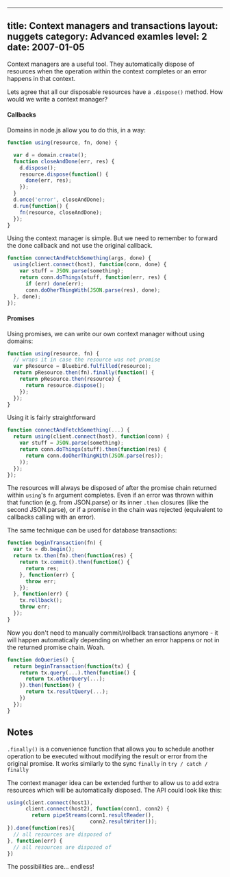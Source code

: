 
---
title: Context managers and transactions
layout: nuggets
category: Advanced examles
level: 2
date: 2007-01-05
---

Context managers are a useful tool. They automatically dispose of resources
when the operation within the context completes or an error happens in that
context.

Lets agree that all our disposable resources have a `.dispose()` method. How
would we write a context manager?

#### Callbacks

Domains in node.js allow you to do this, in a way:

```js
function using(resource, fn, done) {

  var d = domain.create();
  function closeAndDone(err, res) {
    d.dispose();
    resource.dispose(function() {
      done(err, res);
    });
  }
  d.once('error', closeAndDone);
  d.run(function() { 
    fn(resource, closeAndDone); 
  });
}
```

Using the context manager is simple. But we need to remember to forward the
done callback and not use the original callback.

```js
function connectAndFetchSomething(args, done) {
  using(client.connect(host), function(conn, done) {
    var stuff = JSON.parse(something);
    return conn.doThings(stuff, function(err, res) {
      if (err) done(err);
      conn.doOherThingWith(JSON.parse(res), done);
  }, done);
});
```



#### Promises

Using promises, we can write our own context manager without using domains:

```js
function using(resource, fn) {
  // wraps it in case the resource was not promise
  var pResource = Bluebird.fulfilled(resource); 
  return pResource.then(fn).finally(function() { 
    return pResource.then(resource) { 
      return resource.dispose(); 
    }); 
  });
}
```

Using it is fairly straightforward

```js
function connectAndFetchSomething(...) {
  return using(client.connect(host), function(conn) {
    var stuff = JSON.parse(something);
    return conn.doThings(stuff).then(function(res) { 
      return conn.doOherThingWith(JSON.parse(res)); 
    ));
  }); 
});
```

The resources will always be disposed of after the promise chain returned 
within `using`'s `fn` argument completes. Even if an error was thrown within 
that function (e.g. from JSON.parse) or its inner `.then` closures (like the 
second JSON.parse), or if a promise in the chain was rejected (equivalent to 
callbacks calling with an error).

The same technique can be used for database transactions:

```js
function beginTransaction(fn) {
  var tx = db.begin();
  return tx.then(fn).then(function(res) { 
    return tx.commit().then(function() {
      return res;
    }, function(err) {
      throw err;
    });
  }, function(err) {
    tx.rollback();
    throw err;
  });
}
```

Now you don't need to manually commit/rollback transactions anymore - it will
happen automatically depending on whether an error happens or not in the 
returned promise chain. Woah.

```js
function doQueries() {
  return beginTransaction(function(tx) {
    return tx.query(...).then(function() {
      return tx.otherQuery(...);
    }).then(function() {
      return tx.resultQuery(...);
    })
  });
}
```

## Notes

`.finally()` is a convenience function that allows you to schedule another
operation to be executed without modifying the result or error from the 
original promise. It works similarly to the sync `finally` in 
`try / catch / finally`

The context manager idea can be extended further to allow us to add extra 
resources which will be automatically disposed. The API could look like this:

```js
using(client.connect(host1), 
      client.connect(host2), function(conn1, conn2) {
        return pipeStreams(conn1.resultReader(), 
                           conn2.resultWriter());
}).done(function(res){
  // all resources are disposed of
}, function(err) {
  // all resources are disposed of
})
```

The possibilities are... endless!